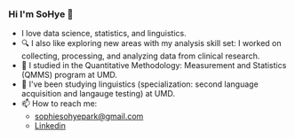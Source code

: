 ### Hi I'm SoHye 👋


- I love data science, statistics, and linguistics.
- 🔍 I also like exploring new areas with my analysis skill set: I worked on collecting, processing, and analyzing data from clinical research.
- 📕 I studied in the Quantitative Methodology: Measurement and Statistics (QMMS) program at UMD.  
- 📗 I've been studying linguistics (specialization: second language acquisition and langauge testing) at UMD.
- 📫 How to reach me: 
  - sophiesohyepark@gmail.com
  - [Linkedin](https://www.linkedin.com/in/sohye-park)

